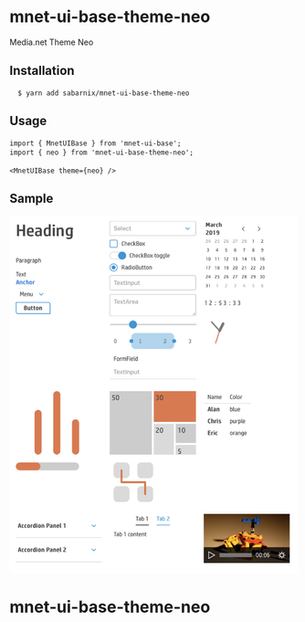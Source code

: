 # mnet-ui-base-theme-neo

Media.net Theme Neo

## Installation

```
  $ yarn add sabarnix/mnet-ui-base-theme-neo
```

## Usage

```
import { MnetUIBase } from 'mnet-ui-base';
import { neo } from 'mnet-ui-base-theme-neo';

<MnetUIBase theme={neo} />
```

## Sample

![Sample](./sample.png)
# mnet-ui-base-theme-neo
